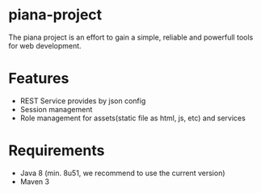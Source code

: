 piana-project
=============

The piana project is an effort to gain a simple, reliable and powerfull tools for web development.

Features
========

- REST Service provides by json config
- Session management
- Role management for assets(static file as html, js, etc) and services

Requirements
============

- Java 8 (min. 8u51, we recommend to use the current version)
- Maven 3
